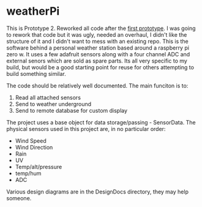 # weatherPi
This is Prototype 2. Reworked all code after the [first prototype](https://github.com/dirtchild/rpi_projects/tree/master/weather.piZero). I was going to rework that code but it was ugly, needed an overhaul, I didn't like the structure of it and I didn't want to mess with an existing repo. This is the software behind a personal weather station based around a raspberry pi zero w. It uses a few adafruit sensors along with a four channel ADC and external senors which are sold as spare parts. Its all very specific to my build, but would be a good starting point for reuse for others attempting to build something similar.


The code should be relatively well documented. The main funciton is to:

1. Read all attached sensors
1. Send to weather underground
1. Send to remote database for custom display

The project uses a base object for data storage/passing - SensorData. The physical sensors used in this project are, in no particular order:

* Wind Speed 
* Wind Direction
* Rain
* UV
* Temp/alt/pressure
* temp/hum
* ADC

Various design diagrams are in the DesignDocs directory, they may help someone.

